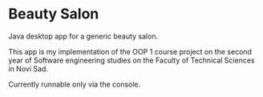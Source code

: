 
# Beauty Salon

Java desktop app for a generic beauty salon.

This app is my implementation of the OOP 1 course project on the second year of Software engineering studies on the Faculty of Technical Sciences in Novi Sad. 

Currently runnable only via the console.

